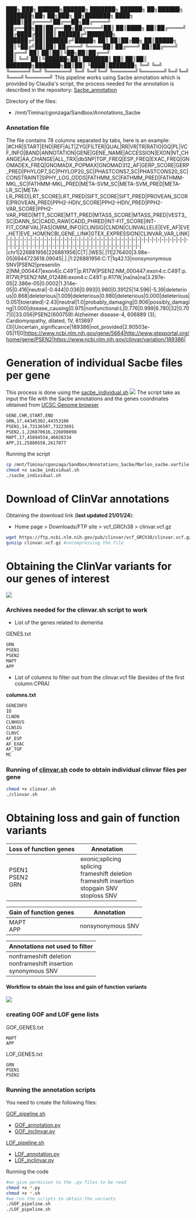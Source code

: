 ███╗   ███╗ ██████╗██████╗ ███████╗    ██████╗ ██╗██████╗ ███████╗██╗     ██╗███╗   ██╗███████╗
████╗ ████║██╔════╝██╔══██╗██╔════╝    ██╔══██╗██║██╔══██╗██╔════╝██║     ██║████╗  ██║██╔════╝
██╔████╔██║██║     ██████╔╝███████╗    ██████╔╝██║██████╔╝█████╗  ██║     ██║██╔██╗ ██║█████╗  
██║╚██╔╝██║██║     ██╔═══╝ ╚════██║    ██╔═══╝ ██║██╔═══╝ ██╔══╝  ██║     ██║██║╚██╗██║██╔══╝  
██║ ╚═╝ ██║╚██████╗██║     ███████║    ██║     ██║██║     ███████╗███████╗██║██║ ╚████║███████╗
╚═╝     ╚═╝ ╚═════╝╚═╝     ╚══════╝    ╚═╝     ╚═╝╚═╝     ╚══════╝╚══════╝╚═╝╚═╝  ╚═══╝╚══════╝
This pipeline works using Sacbe annotation which is provided by Claudia's script, the process needed for the annotation is described in the repository:
[Sacbe_annotation](https://github.com/aldairarchez/CGJ_Lab/tree/main/Sacbe_annotation)

Directory of the files:
+ /mnt/Timina/cgonzaga/Sandbox/Annotations_Sacbe

### Annotation file 
The file contains 78 columns separated by tabs, here is an example:
|#CHR|START|END|REF|ALT|ZYG|FILTER|QUAL|RR|VR|TR|RATIO|GQ|PL|VCF_INFO|BAND|ANNOTATION|GENE|GENE_NAME|ACCESSION|EXON|NT_CHANGE|AA_CHANGE|ALL_TRX|dbSNP|TGP_FREQ|ESP_FREQ|EXAC_FREQ|GNOMADEX_FREQ|GNOMADX_POPMAX|GNOMAD312_AF|GERP_SCORE|GERP_PRED|PHYLOP7_SC|PHYLOP20_SC|PHASTCONS7_SC|PHASTCONS20_SC|CONSTRAINT|SIPHY_LOG_ODDS|FATHMM_SC|FATHMM_PRED|FATHMM-MKL_SC|FATHMM-MKL_PRED|META-SVM_SC|META-SVM_PRED|META-LR_SC|META-LR_PRED|LRT_SCORE|LRT_PRED|SIFT_SCORE|SIFT_PRED|PROVEAN_SCORE|PROVEAN_PRED|PPH2-HDIV_SCORE|PPH2-HDIV_PRED|PPH2-VAR_SCORE|PPH2-VAR_PRED|MTT_SCORE|MTT_PRED|MTASS_SCORE|MTASS_PRED|VEST3_SC|DANN_SC|CADD_RAW|CADD_PHRED|INT-FIT_SCORE|INT-FIT_CONFVAL|FAS|OMIM_INFO|CLINSIG|CLNDN|CLINVALLELE|EVE_AF|EVE_HET|EVE_HOM|NCBI_GENE_LINK|GTEX_EXPRESSION|CLINVAR_VAR_LINK|
|-|-|-|-|-|-|-|-|-|-|-|-|-|-|-|-|-|-|-|-|-|-|-|-|-|-|-|-|-|-|-|-|-|-|-|-|-|-|-|-|-|-|-|-|-|-|-|-|-|-|-|-|-|-|-|-|-|-|-|-|-|-|-|-|-|-|-|-|-|-|-|-|-|-|-|-|-|-|
|chr1|226881956|226881956|C|T|.|WES|.|11|276400|3.98e-05|6944723618.09045|.|.|1:226881956:C:T|1q42.13|nonsynonymous SNV|PSEN2|presenilin 2|NM_000447|exon4|c.C49T|p.R17W|PSEN2:NM_000447:exon4:c.C49T:p.R17W,PSEN2:NM_012486:exon4:c.C49T:p.R17W,|na|na|na|3.297e-05|2.386e-05|0.0002|1.314e-05|0.416|neutral|-0.444|0.036|0.993|0.980|0.39125|14.596|-5.39|deleterious|0.868|deleterious|1.009|deleterious|0.980|deleterious|0.000|deleterious|0.051|tolerated|-2.43|neutral|1.0|probably_damaging|0.906|possibly_damaging|1.000|disease_causing|0.975|nonfunctional:L|0.776|0.999|6.780|32|0.707|0|33.056|PSEN2(600759):Alzheimer disease-4, 606889 (3); Cardiomyopathy, dilated, 1V, 613697 (3)|Uncertain_significance|189386|not_provided|2.90503e-05|11|0|https://www.ncbi.nlm.nih.gov/gene/5664|http://www.gtexportal.org/home/gene/PSEN2|https://www.ncbi.nlm.nih.gov/clinvar/variation/189386|

# Generation of individual Sacbe files per gene
This process is done using the [sacbe_individual.sh](https://github.com/aldairarchez/CGJ_Lab/blob/main/Pipeline_Dementia_UPDATE/Codes/sacbe_individual.sh)
<img src="https://github.com/aldairarchez/CGJ_Lab/blob/main/Pipeline_Dementia_UPDATE/Images/Individual_sacbe.jpeg">
The script take as input the file with the Sacbe annotations and the genes coordinates obtained from [UCSC Genome browser](https://genome.ucsc.edu/)

```bash
GENE,CHR,START,END
GRN,17,44345302,44353106
PSEN1,14,73136507,73223691
PSEN2,1,226870616,226896098
MAPT,17,45894554,46028334
APP,21,25880550,2617077
```
Running the script 
```bash
cp /mnt/Timina/cgonzaga/Sandbox/Annotations_Sacbe/Marlon_sacbe.varfile.ex.EDITED /mnt/Timina/cgonzaga/marciniega/Dementia_2024
chmod +x sacbe_individual.sh
./sacbe_individual.sh
```
# Download of ClinVar annotations
Obtaining the download link (**last updated 21/01/24**):
+ Home page > Downloads/FTP site > vcf_GRCh38 > clinvar.vcf.gz
```bash
wget https://ftp.ncbi.nlm.nih.gov/pub/clinvar/vcf_GRCh38/clinvar.vcf.gz
gunzip clinvar.vcf.gz #uncompressing the file
```
# Obtaining the ClinVar variants for our genes of interest
<img src="https://github.com/aldairarchez/CGJ_Lab/blob/main/Pipeline_Dementia_UPDATE/Images/Clinvar_workflow.jpeg">

### Archives needed for the clinvar.sh script to work
+ List of the genes related to dementia
  
GENES.txt
```bash
GRN
PSEN1
PSEN2
MAPT
APP
```
+ List of columns to filter out from the clinvar.vcf file (besides of the first column:CPRA)

**columns.txt**
```bash
GENEINFO
ID
CLNDN
CLNHGVS
CLNSIG
CLNVC
AF_ESP
AF_EXAC
AF_TGP
MC
```
### Running of [clinvar.sh](https://github.com/aldairarchez/CGJ_Lab/blob/main/Pipeline_Dementia_UPDATE/Codes/clinvar.sh) code to obtain individual clinvar files per gene
```bash
chmod +x clinvar.sh
./clinvar.sh
```
# Obtaining loss and gain of function variants
|Loss of function genes|Annotation|
|-|-|
|PSEN1 <br> PSEN2<br>GRN|exonic;splicing<br>splicing<br>frameshift deletion<br>frameshift insertion<br>stopgain SNV<br>stoploss SNV|


|Gain of function genes|Annotation|
|-|-|
|MAPT<br>APP|nonsynonymous SNV|

|Annotations not used to filter|
|-|
|nonframeshift deletion<br>nonframeshift insertion<br>synonymous SNV|

#### Workflow to obtain the loss and gain of function variants
<img src="https://github.com/aldairarchez/CGJ_Lab/blob/main/Pipeline_Dementia_UPDATE/Images/variants_workflow.jpeg">

### creating GOF and LOF gene lists
GOF_GENES.txt
```
MAPT
APP
```
LOF_GENES.txt
```
GRN
PSEN1
PSEN2
```
### Running the annotation scripts
You need to create the following files:

[GOF_pipeline.sh](https://github.com/aldairarchez/CGJ_Lab/blob/main/Pipeline_Dementia_UPDATE/Codes/GOF/GOF_pipeline.sh)
+ [GOF_annotation.py](https://github.com/aldairarchez/CGJ_Lab/blob/main/Pipeline_Dementia_UPDATE/Codes/GOF/scripts/GOF_annotation.py)
+ [GOF_inclinvar.py](https://github.com/aldairarchez/CGJ_Lab/blob/main/Pipeline_Dementia_UPDATE/Codes/GOF/scripts/GOF_inclinvar.py)

[LOF_pipeline.sh](https://github.com/aldairarchez/CGJ_Lab/blob/main/Pipeline_Dementia_UPDATE/Codes/LOF/LOF_pipeline.sh)
+ [LOF_annotation.py](https://github.com/aldairarchez/CGJ_Lab/blob/main/Pipeline_Dementia_UPDATE/Codes/LOF/scripts/LOF_annotation.py)
+ [LOF_inclinvar.py](https://github.com/aldairarchez/CGJ_Lab/blob/main/Pipeline_Dementia_UPDATE/Codes/LOF/scripts/LOF_inclinvar.py)


Running the code
```bash
#we give permision to the .py files to be read
chmod +x *.py
chmod +x *.sh
#we run the scripts to obtain the variants
./GOF_pipeline.sh
./LOF_pipeline.sh
```

